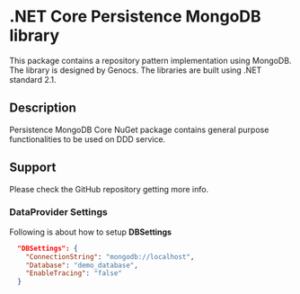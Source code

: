 # .NET Core Persistence MongoDB library

This package contains a repository pattern implementation using MongoDB. The library is designed by Genocs.
The libraries are built using .NET standard 2.1.


## Description

Persistence MongoDB Core NuGet package contains general purpose functionalities to be used on DDD service.


## Support

Please check the GitHub repository getting more info.


### DataProvider Settings
Following is about how to setup **DBSettings**

``` json
  "DBSettings": {
    "ConnectionString": "mongodb://localhost",
    "Database": "demo_database",
    "EnableTracing": "false"
  }
```